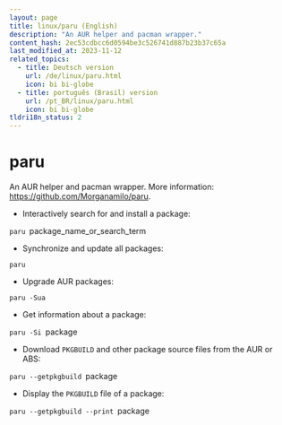 ```yaml
---
layout: page
title: linux/paru (English)
description: "An AUR helper and pacman wrapper."
content_hash: 2ec53cdbcc6d0594be3c526741d887b23b37c65a
last_modified_at: 2023-11-12
related_topics:
  - title: Deutsch version
    url: /de/linux/paru.html
    icon: bi bi-globe
  - title: português (Brasil) version
    url: /pt_BR/linux/paru.html
    icon: bi bi-globe
tldri18n_status: 2
---
```

# paru

An AUR helper and pacman wrapper.
More information: <https://github.com/Morganamilo/paru>.

- Interactively search for and install a package:

`paru `<span class="tldr-var badge badge-pill bg-dark-lm bg-white-dm text-white-lm text-dark-dm font-weight-bold">package_name_or_search_term</span>

- Synchronize and update all packages:

`paru`

- Upgrade AUR packages:

`paru -Sua`

- Get information about a package:

`paru -Si `<span class="tldr-var badge badge-pill bg-dark-lm bg-white-dm text-white-lm text-dark-dm font-weight-bold">package</span>

- Download `PKGBUILD` and other package source files from the AUR or ABS:

`paru --getpkgbuild `<span class="tldr-var badge badge-pill bg-dark-lm bg-white-dm text-white-lm text-dark-dm font-weight-bold">package</span>

- Display the `PKGBUILD` file of a package:

`paru --getpkgbuild --print `<span class="tldr-var badge badge-pill bg-dark-lm bg-white-dm text-white-lm text-dark-dm font-weight-bold">package</span>
